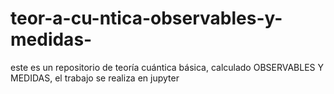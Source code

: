 # teor-a-cu-ntica-observables-y-medidas-
este es un repositorio de teoría cuántica básica, calculado OBSERVABLES Y MEDIDAS, el trabajo se realiza en jupyter
